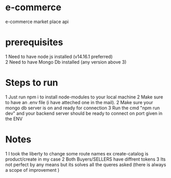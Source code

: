 # e-commerce
e-commerce market place api
 
 # prerequisites
   1 Need to have node js installed (v14.16.1 preferred)  
   2 Need to have Mongo Db installed (any version above 3)
   
# Steps to run

1 Just run npm i to install node-modules to your local machine 
2 Make sure to have an .env file (i have atteched one in the mail).
2 Make sure your mongo db server is on and ready for connection 
3 Run the cmd  "npm run dev" and your backend server should be ready to connect on port given in the ENV 

# Notes
 1 I took the liberty to change some route names ex create-catalog is product/create in my case 
 2 Both Buyers/SELLERS have diffrent tokens 
 3 Its not perfect by any means but its solves all the queres asked (there is always a scope of improvement )
